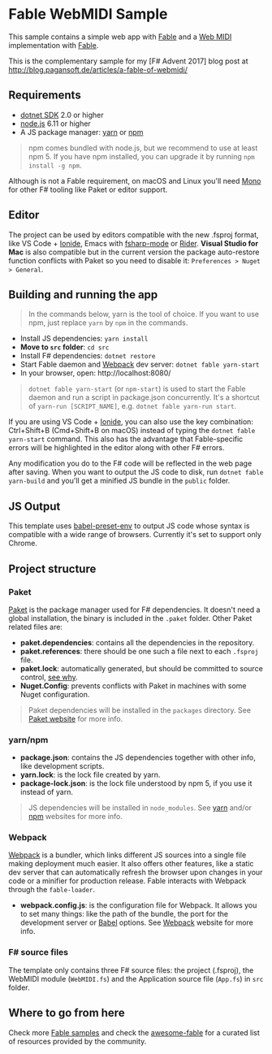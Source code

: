 # Fable WebMIDI Sample

This sample contains a simple web app with [Fable] and a [Web MIDI] implementation with [Fable].

This is the complementary sample for my [F# Advent 2017] blog post at http://blog.pagansoft.de/articles/a-fable-of-webmidi/

## Requirements

* [dotnet SDK] 2.0 or higher
* [node.js] 6.11 or higher
* A JS package manager: [yarn] or [npm]

> npm comes bundled with node.js, but we recommend to use at least npm 5. If you have npm installed, you can upgrade it by running `npm install -g npm`.

Although is not a Fable requirement, on macOS and Linux you'll need [Mono] for other F# tooling like Paket or editor support.

## Editor

The project can be used by editors compatible with the new .fsproj format, like VS Code + [Ionide], Emacs with [fsharp-mode] or [Rider]. **Visual Studio for Mac** is also compatible but in the current version the package auto-restore function conflicts with Paket so you need to disable it: `Preferences > Nuget > General`.

## Building and running the app

> In the commands below, yarn is the tool of choice. If you want to use npm, just replace `yarn` by `npm` in the commands.

* Install JS dependencies: `yarn install`
* **Move to `src` folder**: `cd src`
* Install F# dependencies: `dotnet restore`
* Start Fable daemon and [Webpack] dev server: `dotnet fable yarn-start`
* In your browser, open: http://localhost:8080/

> `dotnet fable yarn-start` (or `npm-start`) is used to start the Fable daemon and run a script in package.json concurrently. It's a shortcut of `yarn-run [SCRIPT_NAME]`, e.g. `dotnet fable yarn-run start`.

If you are using VS Code + [Ionide], you can also use the key combination: Ctrl+Shift+B (Cmd+Shift+B on macOS) instead of typing the `dotnet fable yarn-start` command. This also has the advantage that Fable-specific errors will be highlighted in the editor along with other F# errors.

Any modification you do to the F# code will be reflected in the web page after saving. When you want to output the JS code to disk, run `dotnet fable yarn-build` and you'll get a minified JS bundle in the `public` folder.

## JS Output

This template uses [babel-preset-env] to output JS code whose syntax is compatible with a wide range of browsers. Currently it's set to support only Chrome.

## Project structure

### Paket

[Paket] is the package manager used for F# dependencies. It doesn't need a global installation, the binary is included in the `.paket` folder. Other Paket related files are:

- **paket.dependencies**: contains all the dependencies in the repository.
- **paket.references**: there should be one such a file next to each `.fsproj` file.
- **paket.lock**: automatically generated, but should be committed to source control, [see why](https://fsprojects.github.io/Paket/faq.html#Why-should-I-commit-the-lock-file).
- **Nuget.Config**: prevents conflicts with Paket in machines with some Nuget configuration.

> Paket dependencies will be installed in the `packages` directory. See [Paket website] for more info.

### yarn/npm

- **package.json**: contains the JS dependencies together with other info, like development scripts.
- **yarn.lock**: is the lock file created by yarn.
- **package-lock.json**: is the lock file understood by npm 5, if you use it instead of yarn.

> JS dependencies will be installed in `node_modules`. See [yarn] and/or [npm] websites for more info.

### Webpack

[Webpack] is a bundler, which links different JS sources into a single file making deployment much easier. It also offers other features, like a static dev server that can automatically refresh the browser upon changes in your code or a minifier for production release. Fable interacts with Webpack through the `fable-loader`.

- **webpack.config.js**: is the configuration file for Webpack. It allows you to set many things: like the path of the bundle, the port for the development server or [Babel] options. See [Webpack] website for more info.

### F# source files

The template only contains three F# source files: the project (.fsproj), the WebMIDI module (`WebMIDI.fs`) and the Application source file (`App.fs`) in `src` folder.

## Where to go from here

Check more [Fable samples](https://github.com/fable-compiler/samples-browser) and check the [awesome-fable](https://github.com/kunjee17/awesome-fable#-awesome-fable) for a curated list of resources provided by the community.


[Fable]: http://fable.io/
[Web MIDI]: https://www.w3.org/TR/webmidi/
[dotnet SDK]: https://www.microsoft.com/net/download/core
[node.js]: https://nodejs.org
[yarn]: https://yarnpkg.com
[npm]: http://npmjs.com/
[Mono]: http://www.mono-project.com/
[Ionide]: http://ionide.io/
[fsharp-mode]: https://github.com/fsharp/emacs-fsharp-mode
[Rider]: https://www.jetbrains.com/rider/
[Webpack]: https://webpack.js.org/
[babel-preset-env]: http://babeljs.io/env
[Paket]: https://fsprojects.github.io/Paket/
[Paket website]: https://fsprojects.github.io/Paket/
[Babel]: https://babeljs.io/
[F# Adevent 2017]: https://sergeytihon.com/2017/10/22/f-advent-calendar-in-english-2017/
